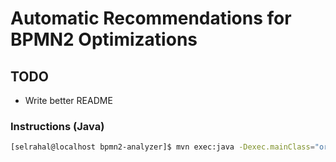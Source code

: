 # Automatic Recommendations for BPMN2 Optimizations 

## TODO
* Write better README

### Instructions (Java)

```bash
[selrahal@localhost bpmn2-analyzer]$ mvn exec:java -Dexec.mainClass="org.jbpm.analyze.main.JbpmAnalyze" -Dexec.args="in.bpmn2 out.bpmn2"
```
